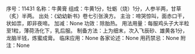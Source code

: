 序号：11431
名称：牛黄膏
组成：牛黄1分，牡蛎（烧）1分，人参半两，甘草（炙）半两。
出处：《幼幼新书》卷七引张涣方。
主治：啼哭惊叫，面赤口干，状如祟，即非夜啼。
加减：None
功效：除胎热。
用法用量：每服鸡头子大半粒至1粒，薄荷汤化下，乳后服。
制备方法：上为细末，次入飞辰砂、雄黄各1分，龙脑半钱，炼蜜成膏。
临床应用：None
各家论述：None
用药禁忌：None
附注：None
